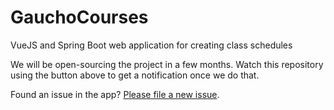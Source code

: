 # GauchoCourses
VueJS and Spring Boot web application for creating class schedules

We will be open-sourcing the project in a few months. Watch this repository using the button above to get a notification once we do that.

Found an issue in the app? [Please file a new issue](https://github.com/GauchoTools/GauchoCourses/issues/new).
